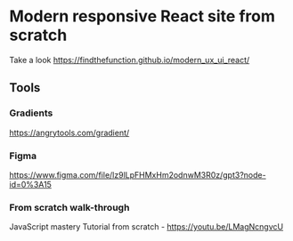 # Modern responsive React site from scratch
Take a look
https://findthefunction.github.io/modern_ux_ui_react/
  

## Tools
### Gradients
https://angrytools.com/gradient/
### Figma
https://www.figma.com/file/lz9lLpFHMxHm2odnwM3R0z/gpt3?node-id=0%3A15
### From scratch walk-through
JavaScript mastery Tutorial from scratch - https://youtu.be/LMagNcngvcU
